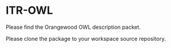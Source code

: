# ITR-OWL
Please find the Orangewood OWL description packet.

Please clone the package to your workspace source repository.
